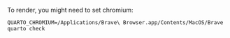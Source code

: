 To render, you might need to set chromium:

``
QUARTO_CHROMIUM=/Applications/Brave\ Browser.app/Contents/MacOS/Brave
quarto check
``
